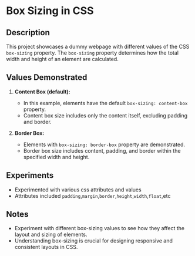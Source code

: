 # Box Sizing in CSS

## Description
This project showcases a dummy webpage with different values of the CSS `box-sizing` property. The `box-sizing` property determines how the total width and height of an element are calculated.

## Values Demonstrated
1. **Content Box (default):**
   - In this example, elements have the default `box-sizing: content-box` property.
   - Content box size includes only the content itself, excluding padding and border.

2. **Border Box:**
   - Elements with `box-sizing: border-box` property are demonstrated.
   - Border box size includes content, padding, and border within the specified width and height.

## Experiments
   - Experimented with various css attributes and values
   - Attributes included `padding`,`margin`,`border`,`height`,`width`,`float`,etc
## Notes
   - Experiment with different box-sizing values to see how they affect the layout and sizing of elements.
   - Understanding box-sizing is crucial for designing responsive and consistent layouts in CSS.

